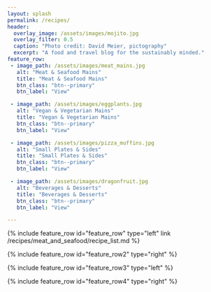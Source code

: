 ```yaml
---
layout: splash
permalink: /recipes/
header:
  overlay_image: /assets/images/mojito.jpg
  overlay_filter: 0.5
  caption: "Photo credit: David Meier, pictography"
  excerpt: "A food and travel blog for the sustainably minded."
feature_row:
 - image_path: /assets/images/meat_mains.jpg
   alt: "Meat & Seafood Mains"
   title: "Meat & Seafood Mains"
   btn_class: "btn--primary"
   btn_label: "View"

 - image_path: /assets/images/eggplants.jpg
   alt: "Vegan & Vegetarian Mains"  
   title: "Vegan & Vegetarian Mains"
   btn_class: "btn--primary"
   btn_label: "View"

 - image_path: /assets/images/pizza_muffins.jpg
   alt: "Small Plates & Sides"
   title: "Small Plates & Sides"
   btn_class: "btn--primary"
   btn_label: "View"

 - image_path: /assets/images/dragonfruit.jpg
   alt: "Beverages & Desserts"      
   title: "Beverages & Desserts"  
   btn_class: "btn--primary"
   btn_label: "View"

---
```




{% include feature_row id="feature_row" type="left" link /recipes/meat_and_seafood/recipe_list.md %}


{% include feature_row id="feature_row2" type="right" %}

{% include feature_row id="feature_row3" type="left" %}

{% include feature_row id="feature_row4" type="right" %}
